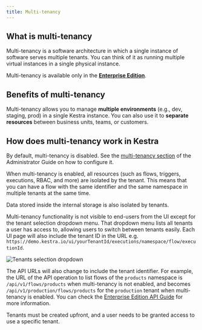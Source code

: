 ```yaml
---
title: Multi-tenancy
---
```


## What is multi-tenancy
Multi-tenancy is a software architecture in which a single instance of software serves multiple tenants. You can think of it as running multiple virtual instances in a single physical instance.

Multi-tenancy is available only in the **[Enterprise Edition](/enterprise)**.

## Benefits of multi-tenancy
Multi-tenancy allows you to manage **multiple environments** (e.g., dev, staging, prod) in a single Kestra instance. You can also use it to **separate resources** between business units, teams, or customers.

## How does multi-tenancy work in Kestra
By default, multi-tenancy is disabled. See the [multi-tenancy section](../09.administrator-guide/01.configuration/03.enterprise-edition/multi-tenancy.md) of the Administrator Guide on how to configure it.

When multi-tenancy is enabled, all resources (such as flows, triggers, executions, RBAC, and more) are isolated by the tenant. This means that you can have a flow with the same identifier and the same namespace in multiple tenants at the same time.

Data stored inside the internal storage is also isolated by tenants.

Multi-tenancy functionality is not visible to end-users from the UI except for the tenant selection dropdown menu. That dropdown menu lists all tenants a user has access to, allowing users to switch between tenants easily. Each UI page will also include the tenant ID in the URL e.g. `https://demo.kestra.io/ui/yourTenantId/executions/namespace/flow/executionId`.

![Tenants selection dropdown](/docs/architecture/tenants-select.png "Tenants selection dropdown")

The API URLs will also change to include the tenant identifier.
For example, the URL of the API operation to list flows of the `products` namespace is `/api/v1/flows/products` when multi-tenancy is not enabled, and becomes `/api/v1/production/flows/products` for the `production` tenant when multi-tenancy is enabled. You can check the [Enterprise Edition API Guide](../12.api-guide/api-ee-guide.md) for more information.

Tenants must be created upfront, and a user needs to be granted access to use a specific tenant.